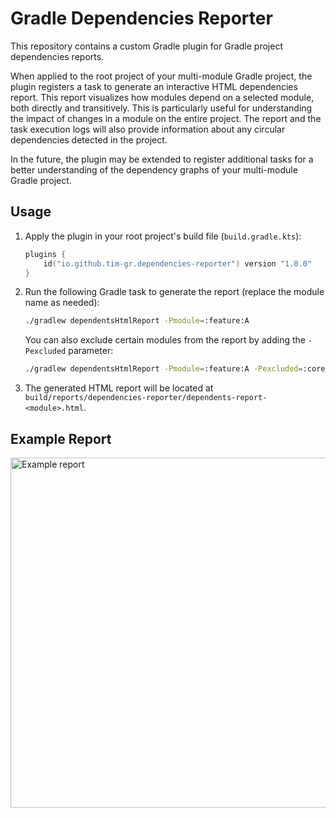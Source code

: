 # Gradle Dependencies Reporter

This repository contains a custom Gradle plugin for Gradle project dependencies reports.

When applied to the root project of your multi-module Gradle project, the plugin registers a task
to generate an interactive HTML dependencies report. This report visualizes how modules depend on
a selected module, both directly and transitively. This is particularly useful for understanding
the impact of changes in a module on the entire project. The report and the task execution logs
will also provide information about any circular dependencies detected in the project.

In the future, the plugin may be extended to register additional tasks for a better understanding of
the dependency graphs of your multi-module Gradle project.

## Usage

1. Apply the plugin in your root project's build file (`build.gradle.kts`):
   ```kotlin
   plugins {
       id("io.github.tim-gr.dependencies-reporter") version "1.0.0"
   }
   ```
   
2. Run the following Gradle task to generate the report (replace the module name as needed):
   ```bash
   ./gradlew dependentsHtmlReport -Pmodule=:feature:A
   ```
   You can also exclude certain modules from the report by adding the `-Pexcluded` parameter:
   ```bash
   ./gradlew dependentsHtmlReport -Pmodule=:feature:A -Pexcluded=:core:logging,:core:network
   ```
   
3. The generated HTML report will be located at `build/reports/dependencies-reporter/dependents-report-<module>.html`.

## Example Report
<img width="667" height="560" alt="Example report" src="https://github.com/user-attachments/assets/78fa1bec-40b1-4eea-a601-8c775418c9bd" />
